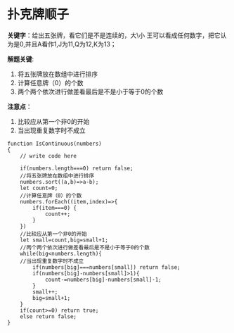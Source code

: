 # 扑克牌顺子

**关键字**：给出五张牌，看它们是不是连续的，大\小 王可以看成任何数字，把它认为是0,并且A看作1,J为11,Q为12,K为13；

**解题关键**:

1. 将五张牌放在数组中进行排序
2. 计算任意牌（0）的个数
3. 两个两个依次进行做差看最后是不是小于等于0的个数

**注意点**：

1. 比较应从第一个非0的开始
2. 当出现重复数字时不成立

```
function IsContinuous(numbers)
{
    // write code here
    
    if(numbers.length===0) return false;
    //将五张牌放在数组中进行排序
    numbers.sort((a,b)=>a-b);
    let count=0;
    //计算任意牌（0）的个数
    numbers.forEach((item,index)=>{
        if(item===0) {
            count++;
        }
    })
    //比较应从第一个非0的开始
    let small=count,big=small+1;
    //两个两个依次进行做差看最后是不是小于等于0的个数
    while(big<numbers.length){
    //当出现重复数字时不成立
        if(numbers[big]===numbers[small]) return false;
        if(numbers[big]-numbers[small]>1){
            count-=numbers[big]-numbers[small]-1;
        }
        small++;
        big=small+1;
    }
    if(count>=0) return true;
    else return false;
}
```

